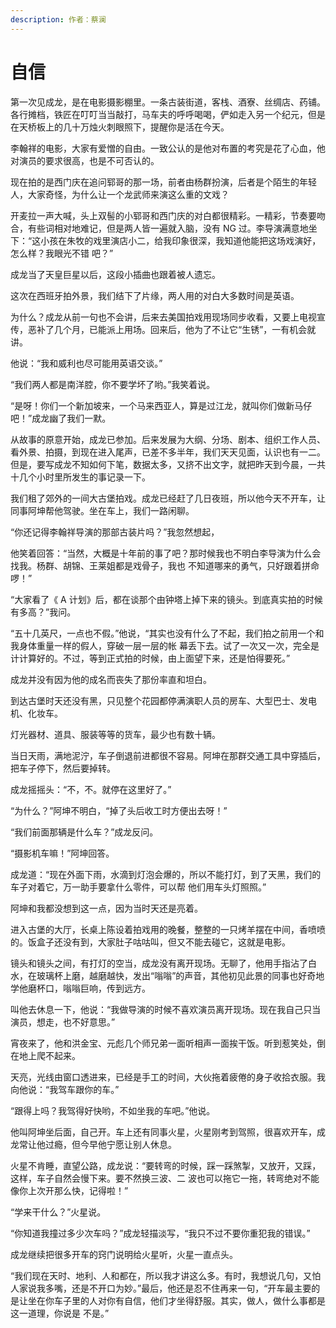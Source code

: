 ```yaml
---
description: 作者：蔡澜
---
```


# 自信

第一次见成龙，是在电影摄影棚里。一条古装街道，客栈、酒寮、丝绸店、药铺。各行摊档，铁匠在叮叮当当敲打，马车夫的呼呼喝喝，俨如走入另一个纪元，但是在天桥板上的几十万烛火刺眼照下，提醒你是活在今天。

李翰祥的电影，大家有爱憎的自由。一致公认的是他对布置的考究是花了心血，他对演员的要求很高，也是不可否认的。

现在拍的是西门庆在追问郓哥的那一场，前者由杨群扮演，后者是个陌生的年轻人，大家奇怪，为什么让一个龙武师来演这么重的文戏？

开麦拉一声大喊，头上双髻的小郓哥和西门庆的对白都很精彩。一精彩，节奏要吻合，有些词相对地难记，但是两人皆一遍就入脑，没有 NG 过。李导演满意地坐下：“这小孩在朱牧的戏里演店小二，给我印象很深，我知道他能把这场戏演好，怎么样？我眼光不错 吧？”

成龙当了天皇巨星以后，这段小插曲也跟着被人遗忘。

这次在西班牙拍外景，我们结下了片缘，两人用的对白大多数时间是英语。

为什么？成龙从前一句也不会讲，后来去美国拍戏用现场同步收看，又要上电视宣传，恶补了几个月，已能派上用场。回来后，他为了不让它“生锈”，一有机会就讲。

他说：“我和威利也尽可能用英语交谈。”

“我们两人都是南洋腔，你不要学坏了哟。”我笑着说。

“是呀！你们一个新加坡来，一个马来西亚人，算是过江龙，就叫你们做新马仔吧！”成龙幽了我们一默。

从故事的原意开始，成龙已参加。后来发展为大纲、分场、剧本、组织工作人员、看外景、拍摄，到现在进入尾声，已差不多半年，我们天天见面，认识也有一二。但是，要写成龙不知如何下笔，数据太多，又挤不出文字，就把昨天到今晨，一共十几个小时里所发生的事记录一下。

我们租了郊外的一间大古堡拍戏。成龙已经赶了几日夜班，所以他今天不开车，让同事阿坤帮他驾驶。坐在车上，我们一路闲聊。

“你还记得李翰祥导演的那部古装片吗？”我忽然想起，

他笑着回答：“当然，大概是十年前的事了吧？那时候我也不明白李导演为什么会找我。杨群、胡锦、王莱姐都是戏骨子，我也 不知道哪来的勇气，只好跟着拼命啰！”

“大家看了《 A 计划》后，都在谈那个由钟塔上掉下来的镜头。到底真实拍的时候有多高？”我问。

“五十几英尺，一点也不假。”他说，“其实也没有什么了不起，我们拍之前用一个和我身体重量一样的假人，穿破一层一层的帐 幕丢下去。试了一次又一次，完全是计计算好的。不过，等到正式拍的时候，由上面望下来，还是怕得要死。”

成龙并没有因为他的成名而丧失了那份率直和坦白。

到达古堡时天还没有黑，只见整个花园都停满演职人员的房车、大型巴士、发电机、化妆车。

灯光器材、道具、服装等等的货车，最少也有数十辆。

当日天雨，满地泥泞，车子倒退前进都很不容易。阿坤在那群交通工具中穿插后，把车子停下，然后要掉转。

成龙摇摇头：“不，不。就停在这里好了。”

“为什么？”阿坤不明白，“掉了头后收工时方便出去呀！”

“我们前面那辆是什么车？”成龙反问。

“摄影机车嘛！”阿坤回答。

成龙道：“现在外面下雨，水滴到灯泡会爆的，所以不能打灯，到了天黑，我们的车子对着它，万一助手要拿什么零件，可以帮 他们用车头灯照照。”

阿坤和我都没想到这一点，因为当时天还是亮着。

进入古堡的大厅，长桌上陈设着拍戏用的晚餐，整整的一只烤羊摆在中间，香喷喷的。饭盒子还没有到，大家肚子咕咕叫，但又不能去碰它，这就是电影。

镜头和镜头之间，有打灯的空当，成龙没有离开现场。无聊了，他用手指沾了白水，在玻璃杯上磨，越磨越快，发出“嗡嗡”的声音，其他初见此景的同事也好奇地学他磨杯口，嗡嗡巨响，传到远方。

叫他去休息一下，他说：“我做导演的时候不喜欢演员离开现场。现在我自己只当演员，想走，也不好意思。”

宵夜来了，他和洪金宝、元彪几个师兄弟一面听相声一面挨干饭。听到惹笑处，倒在地上爬不起来。

天亮，光线由窗口透进来，已经是手工的时间，大伙拖着疲倦的身子收拾衣服。我向他说：“我驾车跟你的车。”

“跟得上吗？我驾得好快哟，不如坐我的车吧。”他说。

他叫阿坤坐后面，自己开。车上还有同事火星，火星刚考到驾照，很喜欢开车，成龙常让他过瘾，但今早他宁愿让别人休息。

火星不肯睡，直望公路，成龙说：“要转弯的时候，踩一踩煞掣，又放开，又踩，这样，车子自然会慢下来。要不然换三波、二 波也可以拖它一拖，转弯绝对不能像你上次开那么快，记得啦！”

“学来干什么？”火星说。

“你知道我撞过多少次车吗？”成龙轻描淡写，“我只不过不要你重犯我的错误。”

成龙继续把很多开车的窍门说明给火星听，火星一直点头。

“我们现在天时、地利、人和都在，所以我才讲这么多。有时，我想说几句，又怕人家说我多嘴，还是不开口为妙。”最后，他还是忍不住再来一句，“开车最主要的是让坐在你车子里的人对你有自信，他们才坐得舒服。其实，做人，做什么事都是这一道理，你说是 不是。”
